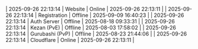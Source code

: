 | 2025-09-26 22:13:14 | Website | Online | 2025-09-26 22:13:11 |
| 2025-09-26 22:13:14 | Registration | Offline | 2025-09-09 16:40:23 |
| 2025-09-26 22:13:14 | Auth Server | Offline | 2025-08-18 09:33:31 |
| 2025-09-26 22:13:14 | Kezan (PvE) | Offline | 2025-08-03 17:58:02 |
| 2025-09-26 22:13:14 | Gurubashi (PvP) | Offline | 2025-08-23 21:44:06 |
| 2025-09-26 22:13:14 | Cloudflare | Online | 2025-09-26 22:13:11 |
